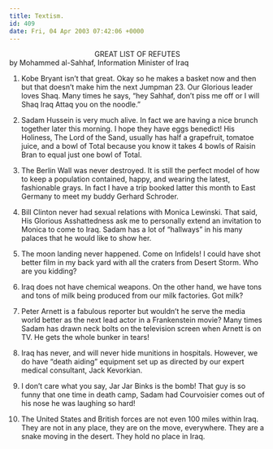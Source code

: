 ```yaml
---
title: Textism.
id: 409
date: Fri, 04 Apr 2003 07:42:06 +0000
---
```


<div align="center" class="caps">GREAT LIST OF REFUTES</div>by Mohammed al-Sahhaf, Information Minister of Iraq  

1. Kobe Bryant isn’t that great. Okay so he makes a basket now and then but that doesn’t make him the next Jumpman 23. Our Glorious leader loves Shaq. Many times he says, “hey Sahhaf, don’t piss me off or I will Shaq Iraq Attaq you on the noodle.”  

2. Sadam Hussein is very much alive. In fact we are having a nice brunch together later this morning. I hope they have eggs benedict! His Holiness, The Lord of the Sand, usually has half a grapefruit, tomatoe juice, and a bowl of Total because you know it takes 4 bowls of Raisin Bran to equal just one bowl of Total.  

3. The Berlin Wall was never destroyed. It is still the perfect model of how to keep a population contained, happy, and wearing the latest, fashionable grays. In fact I have a trip booked latter this month to East Germany to meet my buddy Gerhard Schroder.  

4. Bill Clinton never had sexual relations with Monica Lewinski. That said, His Glorious Asshattedness ask me to personally extend an invitation to Monica to come to Iraq. Sadam has a lot of “hallways” in his many palaces that he would like to show her.  

5. The moon landing never happened. Come on Infidels! I could have shot better film in my back yard with all the craters from Desert Storm. Who are you kidding?  

6. Iraq does not have chemical weapons. On the other hand, we have tons and tons of milk being produced from our milk factories. Got milk?  

7. Peter Arnett is a fabulous reporter but wouldn’t he serve the media world better as the next lead actor in a Frankenstein movie? Many times Sadam has drawn neck bolts on the television screen when Arnett is on TV. He gets the whole bunker in tears!  

8. Iraq has never, and will never hide munitions in hospitals. However, we do have “death aiding” equipment set up as directed by our expert medical consultant, Jack Kevorkian.  

9. I don’t care what you say, Jar Jar Binks is the bomb! That guy is so funny that one time in death camp, Sadam had Courvoisier comes out of his nose he was laughing so hard!  

10. The United States and British forces are not even 100 miles within Iraq. They are not in any place, they are on the move, everywhere. They are a snake moving in the desert. They hold no place in Iraq.





